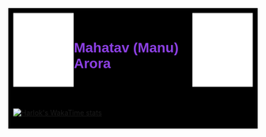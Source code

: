 <div style="background-color: black; padding: 10px;">

<div style="display: flex; justify-content: space-between; align-items: center; width: 100%;">
    <div>
        <img src="./images/ma.png" width="150" height="150" alt=""/>
    </div>
    <div>
        <h1 style="color: #8c40e3; font-family: sans-serif;"">Mahatav (Manu) Arora</h1>
    </div>
    <div>
        <img src="./images/ma.png" width="150" height="150" alt=""/>
    </div>
</div>


<div style="display: flex; gap: 1px; margin-top: 10px">
    <div style="display: inline-block;">
        <img src="https://github-readme-stats.vercel.app/api?username=Mahatav&theme=midnight-purple&show_icons=true&show=reviews,discussions_started,discussions_answered,prs_merged prs_merged_percentage" alt="" />
    </div>
    <div style="display: flex; flex-direction: column; align-items: center;">
        <img src = "https://github-readme-stats.vercel.app/api/top-langs/?username=Mahatav&hide_progress=true&theme=midnight-purple" alt=""/>
    </div>
</div>

[![Harlok's WakaTime stats](https://github-readme-stats.vercel.app/api/wakatime?username=Mahatav&theme=midnight-purple)](https://github.com/Mahatav/github-readme-stats)
